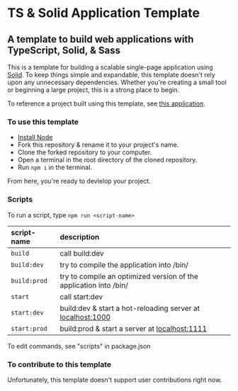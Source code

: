 TS & Solid Application Template
===
A template to build web applications with TypeScript, Solid, & Sass
---
This is a template for building a scalable single-page application using [Solid]. To keep things simple and expandable, this template doesn't rely upon any unnecessary dependencies. Whether you're creating a small tool or beginning a large project, this is a strong place to begin.

To reference a project built using this template, see [this   application](https://github.com/YourZombieMop/totally-tubular-task-table).

### To use this template
* [Install Node]
* Fork this repository & rename it to your project's name.
* Clone the forked repository to your computer.
* Open a terminal in the root directory of the cloned repository.
* Run `npm i` in the terminal.

From here, you're ready to devlelop your project.

### Scripts
To run a script, type `npm run <script-name>`

| script-name | description |
|:----------- |:----------- |
| `build` | call build:dev |
| `build:dev` | try to compile the application into /bin/ |
| `build:prod` | try to compile an optimized version of the application into /bin/ |
| `start` | call start:dev |
| `start:dev` | build:dev & start a hot-reloading server at [localhost:1000](http://localhost:1000) |
| `start:prod` | build:prod & start a server at [localhost:1111](http://localhost:1111) |

To edit commands, see "scripts" in package.json

### To contribute to this template
Unfortunately, this template doesn't support user contributions right now.

[Solid]: https://www.solidjs.com/
[Install Node]: https://nodejs.org/en/download/